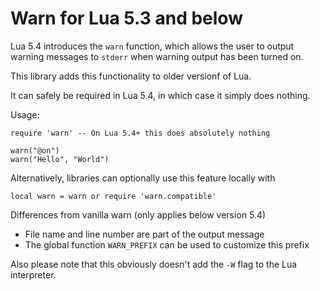 Warn for Lua 5.3 and below
================================================================================

Lua 5.4 introduces the `warn` function, which allows the user to output warning
messages to `stderr` when warning output has been turned on.

This library adds this functionality to older versionf of Lua.

It can safely be required in Lua 5.4, in which case it simply does nothing.

Usage:

	require 'warn' -- On Lua 5.4+ this does absolutely nothing

	warn("@on")
	warn("Hello", "World")

Alternatively, libraries can optionally use this feature locally with

	local warn = warn or require 'warn.compatible'

Differences from vanilla warn (only applies below version 5.4)

- File name and line number are part of the output message
- The global function `WARN_PREFIX` can be used to customize this prefix

Also please note that this obviously doesn't add the `-W` flag to the Lua
interpreter.
